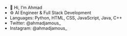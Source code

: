 - 👋 Hi, I’m Ahmad
- ⚙️ AI Engineer & Full Stack Development
- Languages: Python, HTML, CSS, JavaScript, Java, C++
- Twitter: @ahmadjamous_
- Instagram: @ahmadjamous_

<!---
ajamous1/ajamous1 is a ✨ special ✨ repository because its `README.md` (this file) appears on your GitHub profile.
You can click the Preview link to take a look at your changes.
--->
